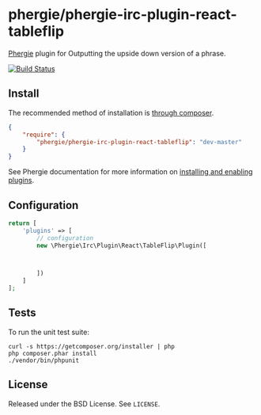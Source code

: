 # phergie/phergie-irc-plugin-react-tableflip

[Phergie](http://github.com/phergie/phergie-irc-bot-react/) plugin for Outputting the upside down version of a phrase.

[![Build Status](https://secure.travis-ci.org/phergie/phergie-irc-plugin-react-tableflip.png?branch=master)](http://travis-ci.org/phergie/phergie-irc-plugin-react-tableflip)

## Install

The recommended method of installation is [through composer](http://getcomposer.org).

```JSON
{
    "require": {
        "phergie/phergie-irc-plugin-react-tableflip": "dev-master"
    }
}
```

See Phergie documentation for more information on
[installing and enabling plugins](https://github.com/phergie/phergie-irc-bot-react/wiki/Usage#plugins).

## Configuration

```php
return [
    'plugins' => [
        // configuration
        new \Phergie\Irc\Plugin\React\TableFlip\Plugin([



        ])
    ]
];
```

## Tests

To run the unit test suite:

```
curl -s https://getcomposer.org/installer | php
php composer.phar install
./vendor/bin/phpunit
```

## License

Released under the BSD License. See `LICENSE`.

